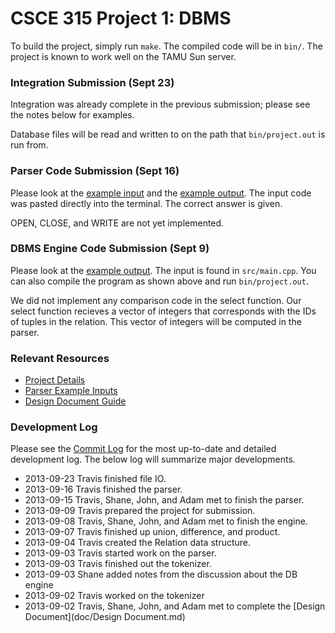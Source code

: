 CSCE 315 Project 1: DBMS
=============

To build the project, simply run `make`. The compiled code will be in `bin/`. The project is known to work well on the TAMU Sun server.

### Integration Submission (Sept 23)
Integration was already complete in the previous submission; please see the notes below for examples. 

Database files will be read and written to on the path that `bin/project.out` is run from.

### Parser Code Submission (Sept 16)

Please look at the [example input](ParserInput.md) and the [example output](PaserOutput.md). The input code was pasted directly into the terminal. The correct answer is given.

OPEN, CLOSE, and WRITE are not yet implemented.

### DBMS Engine Code Submission (Sept 9)

Please look at the [example output](output.md). The input is found in `src/main.cpp`. You can also compile the program as shown above and run `bin/project.out`.

We did not implement any comparison code in the select function. Our select function recieves a vector of integers that corresponds with the IDs of tuples in the relation. This vector of integers will be computed in the parser.

### Relevant Resources

* [Project Details](http://courses.cs.tamu.edu/choe/13fall/315/proj1.html)
* [Parser Example Inputs](http://students.cse.tamu.edu/aalap/CSCE315_s12/sample_inputs/parser_milestone_good_inputs.txt)
* [Design Document Guide](http://blog.slickedit.com/2007/05/how-to-write-an-effective-design-document/)


### Development Log

Please see the [Commit Log](https://github.com/travisolbrich/315-P1-DBMS/commits/master) for the most up-to-date and detailed development log. The below log will summarize major developments.

* 2013-09-23 Travis finished file IO.
* 2013-09-16 Travis finished the parser.
* 2013-09-15 Travis, Shane, John, and Adam met to finish the parser.
* 2013-09-09 Travis prepared the project for submission.
* 2013-09-08 Travis, Shane, John, and Adam met to finish the engine.
* 2013-09-07 Travis finished up union, difference, and product.
* 2013-09-04 Travis created the Relation data structure.
* 2013-09-03 Travis started work on the parser.
* 2013-09-03 Travis finished out the tokenizer.
* 2013-09-03 Shane added notes from the discussion about the DB engine 
* 2013-09-02 Travis worked on the tokenizer
* 2013-09-02 Travis, Shane, John, and Adam met to complete the [Design Document](doc/Design Document.md)
